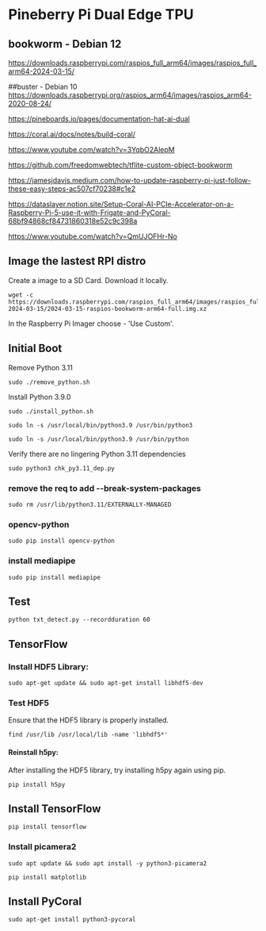 # Pineberry Pi Dual Edge TPU

## bookworm - Debian 12
https://downloads.raspberrypi.com/raspios_full_arm64/images/raspios_full_arm64-2024-03-15/

##buster - Debian 10
https://downloads.raspberrypi.org/raspios_arm64/images/raspios_arm64-2020-08-24/

https://pineboards.io/pages/documentation-hat-ai-dual

https://coral.ai/docs/notes/build-coral/

https://www.youtube.com/watch?v=3YqbO2AlepM

https://github.com/freedomwebtech/tflite-custom-object-bookworm

https://jamesjdavis.medium.com/how-to-update-raspberry-pi-just-follow-these-easy-steps-ac507cf70238#c1e2

https://dataslayer.notion.site/Setup-Coral-AI-PCIe-Accelerator-on-a-Raspberry-Pi-5-use-it-with-Frigate-and-PyCoral-68bf94868cf84731860318e52c9c398a

https://www.youtube.com/watch?v=QmUJOFHr-No

## Image the lastest RPI distro
Create a image to a SD Card. Download it locally.

```
wget -c https://downloads.raspberrypi.com/raspios_full_arm64/images/raspios_full_arm64-2024-03-15/2024-03-15-raspios-bookworm-arm64-full.img.xz
```

In the Raspberry Pi Imager choose - 'Use Custom'. 

## Initial Boot

Remove Python 3.11

```
sudo ./remove_python.sh
```

Install Python 3.9.0

```
sudo ./install_python.sh
```

```
sudo ln -s /usr/local/bin/python3.9 /usr/bin/python3
```

```
sudo ln -s /usr/local/bin/python3.9 /usr/bin/python
```

Verify there are no lingering Python 3.11 dependencies

```
sudo python3 chk_py3.11_dep.py
```

### remove the req to add --break-system-packages

```
sudo rm /usr/lib/python3.11/EXTERNALLY-MANAGED
```

### opencv-python
```
sudo pip install opencv-python
```


### install mediapipe
```
sudo pip install mediapipe
```

## Test
```
python txt_detect.py --recordduration 60
```

## TensorFlow

### Install HDF5 Library:

```
sudo apt-get update && sudo apt-get install libhdf5-dev
```

### Test HDF5
Ensure that the HDF5 library is properly installed.

```
find /usr/lib /usr/local/lib -name 'libhdf5*'
```

#### Reinstall h5py:
After installing the HDF5 library, try installing h5py again using pip.

```
pip install h5py
```

## Install TensorFlow
```
pip install tensorflow
```

### Install picamera2
```
sudo apt update && sudo apt install -y python3-picamera2
```
```
pip install matplotlib
```

## Install PyCoral
```
sudo apt-get install python3-pycoral
```




